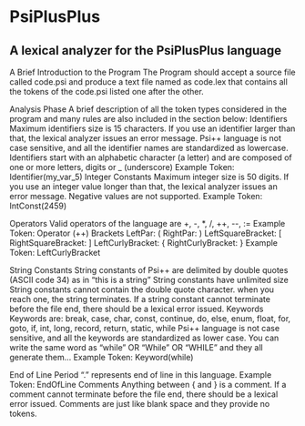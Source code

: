 # PsiPlusPlus

## A lexical analyzer for the PsiPlusPlus language

A Brief Introduction to the Program
The Program should accept a source file called code.psi and produce a text file named as code.lex that contains all the tokens of the code.psi listed one after the other.

Analysis Phase
	A brief description of all the token types considered in the program and many rules are also included in the section below:
Identifiers
 	Maximum identifiers size is 15 characters. If you use an identifier larger than that, the lexical analyzer issues an error message.
 	Psi++ language is not case sensitive, and all the identifier names are standardized as lowercase.
 	Identifiers start with an alphabetic character (a letter) and are composed of one or more letters, digits or _ (underscore)
 	Example Token: Identifier(my_var_5)
Integer Constants
 	Maximum integer size is 50 digits. If you use an integer value longer than that, the lexical analyzer issues an error message.
 	Negative values are not supported.
 	Example Token: IntConst(2459)

Operators
 	Valid operators of the language are +, -, *, /, ++, --, :=
 	Example Token: Operator (++)
Brackets
 	LeftPar: ( RightPar: )
 	LeftSquareBracket: [ RightSquareBracket: ]
 	LeftCurlyBracket: { RightCurlyBracket: }
 	Example Token: LeftCurlyBracket

String Constants
 	String constants of Psi++ are delimited by double quotes (ASCII code 34) as in “this is a string”
 	String constants have unlimited size
 	String constants cannot contain the double quote character. when you reach one, the string terminates.
 	If a string constant cannot terminate before the file end, there should be a lexical error issued.
Keywords
 	Keywords are: break, case, char, const, continue, do, else, enum, float, for, goto, if, int, long, record, return, static, while
 	Psi++ language is not case sensitive, and all the keywords are standardized as lower case. You can write the same word as “while” OR “While” OR “WHILE” and they all generate them…
 	Example Token: Keyword(while)

End of Line
 	Period “.” represents end of line in this language.
 	Example Token: EndOfLine
Comments 
 	Anything between { and } is a comment.
 	If a comment cannot terminate before the file end, there should be a lexical error issued.
 	Comments are just like blank space and they provide no tokens.

